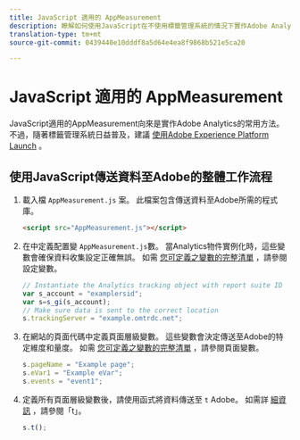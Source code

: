 ```yaml
---
title: JavaScript 適用的 AppMeasurement
description: 瞭解如何使用JavaScript在不使用標籤管理系統的情況下實作Adobe Analytics。
translation-type: tm+mt
source-git-commit: 0439440e10dddf8a5d64e4ea8f9868b521e5ca20

---
```



# JavaScript 適用的 AppMeasurement

JavaScript適用的AppMeasurement向來是實作Adobe Analytics的常用方法。 不過，隨著標籤管理系統日益普及，建議 [使用Adobe Experience Platform Launch](../launch/overview.md) 。

## 使用JavaScript傳送資料至Adobe的整體工作流程

1. 載入檔 `AppMeasurement.js` 案。 此檔案包含傳送資料至Adobe所需的程式庫。

   ```html
   <script src="AppMeasurement.js"></script>
   ```

2. 在中定義配置變 `AppMeasurement.js`數。 當Analytics物件實例化時，這些變數會確保資料收集設定正確無誤。 如需 [您可定義之變數的完整清單](../vars/config-vars/configuration-variables.md) ，請參閱設定變數。

   ```js
   // Instantiate the Analytics tracking object with report suite ID
   var s_account = "examplersid";
   var s=s_gi(s_account);
   // Make sure data is sent to the correct location
   s.trackingServer = "example.omtrdc.net";
   ```

3. 在網站的頁面代碼中定義頁面層級變數。 這些變數會決定傳送至Adobe的特定維度和量度。 如需 [您可定義之變數的完整清單](../vars/page-vars/page-variables.md) ，請參閱頁面變數。

   ```js
   s.pageName = "Example page";
   s.eVar1 = "Example eVar";
   s.events = "event1";
   ```

4. 定義所有頁面層級變數後，請使用函式將資料傳送至 `t` Adobe。 如需詳 [細資訊](../vars/functions/t.md) ，請參閱「t」。

   ```js
   s.t();
   ```
